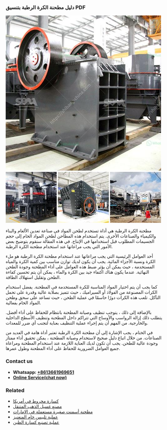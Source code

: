<h3>دليل مطحنة الكرة الرطبة بتنسيق PDF</h3><img src='1701850914.jpg' alt=''><p>مطحنة الكرة الرطبة هي أداة تستخدم لطحن المواد في صناعة تعدين الألغام والبناء والكيمياء والصناعات الأخرى. يتم استخدام هذه المطاحن لطحن المواد الخام إلى حجم الجسيمات المطلوب قبل استخدامها في الإنتاج. في هذه المقالة سنقوم بتوضيح بعض الأمور التي يجب مراعاتها عند استخدام مطحنة الكرة الرطبة.</p><p>أحد العوامل الرئيسية التي يجب مراعاتها عند استخدام مطحنة الكرة الرطبة هو ملء الكرة ونسبة الأجزاء المائية. يجب أن يكون لديك توازن مناسب بين كمية الكرة والمياه المستخدمة ، حيث يمكن أن يؤثر ضبط هذه العوامل على أداء المطحنة وجودة الطحن النهائية. عندما يكون هناك اكتفاء جيد بين الكرة والماء ، يمكن أن يتم تحسين كفاءة الطحن وتقليل استهلاك الطاقة.</p><p>كما يجب أن يتم اختيار المواد المناسبة للكرة المستخدمة في المطحنة. يفضل استخدام الكرات المصنوعة من الفولاذ أو السيراميك ، حيث تتميز بصلابة عالية وقدرة على تحمل التآكل. تلعب هذه الكرات دورًا حاسمًا في عملية الطحن ، حيث تساعد على سحق وطحن المواد الخام بفعالية.</p><p>بالإضافة إلى ذلك ، يتوجب تنظيف وصيانة المطحنة بانتظام للحفاظ على أداء أفضل. يتطلب ذلك إزالة الرواسب والأوساخ التي تتراكم داخل المطحنة وتنظيف الأسطح الداخلية والخارجية. من المهم أن يتم إجراء عملية التنظيف بعناية لتجنب أي ضرر للمعدات.</p><p>في الختام ، يجب الإشارة إلى أن مطحنة الكرة الرطبة تعتبر أداة هامة في العديد من الصناعات. من خلال اتباع دليل صحيح لاستخدام وصيانة المطحنة ، يمكن تحقيق أداء ممتاز وجودة عالية للطحن. يجب أن تكون لديك العناية اللازمة عند استخدام المطحنة ومراعاة جميع العوامل الضرورية للحفاظ على أداء المطحنة وطول عمرها.</p><h3>Contact us</h3><ul><li><strong>Whatsapp:&nbsp;<a href="https://wa.me/8613661969651">+8613661969651</a></strong></li><li><a href="https://swt.shibang-china.com/?git&amp;zhl&amp;دليل مطحنة الكرة الرطبة بتنسيق PDF"><strong>Online Service(chat now)</strong></a></li></ul><h3>Related</h3><ul><li><a href='كسارة مخروط في أمريكا.md'>كسارة مخروط في أمريكا</a></li><li><a href='مصنع غسيل الذهب المتنقل.md'>مصنع غسيل الذهب المتنقل</a></li><li><a href='مطحنة أسمنت صغيرة مستعملة في الإمارات.md'>مطحنة أسمنت صغيرة مستعملة في الإمارات</a></li><li><a href='عملية تلبيس خام المنغنيز.md'>عملية تلبيس خام المنغنيز</a></li><li><a href='عملية تصنيع كسارة الطين.md'>عملية تصنيع كسارة الطين</a></li></ul>